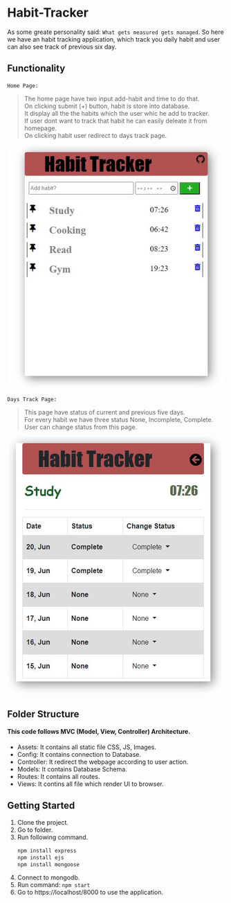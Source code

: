 # Habit-Tracker
As some greate personality said: `What gets measured gets managed`. So here we have an habit tracking application, which track you daily habit and user can also see track of previous six day.

## Functionality
` Home Page: `
> The home page have two input add-habit and time to do that.<br/>
> On clicking submit (+) button, habit is store into database.<br/>
> It display all the the habits which the user whic he add to tracker.<br/> 
> If user dont want to track that habit he can easily deleate it from homepage.<br/>
> On clicking habit user redirect to days track page.

![Homepage](/assets/images/homepage.JPG)

` Days Track Page: `
> This page have status of current and previous five days.<br/>
> For every habit we have three status None, Incomplete, Complete.<br/>
> User can change status from this page. 

![DaysTrack](/assets/images/details.JPG)


## Folder Structure
 #### This code follows MVC (Model, View, Controller) Architecture.
- Assets: It contains all static file CSS, JS, Images.
- Config: It contains connection to Database.
- Controller: It redirect the webpage according to user action.
- Models: It contains Database Schema.
- Routes: It contains all routes.
- Views: It contins all file which render UI to browser.

## Getting Started
1. Clone the project.
2. Go to folder.
3. Run following command.
    ``` 
    npm install express
    npm install ejs
    npm install mongoose 
    ```
4. Connect to mongodb.
5. Run command: `npm start`
6. Go to https://localhost/8000 to use the application.


